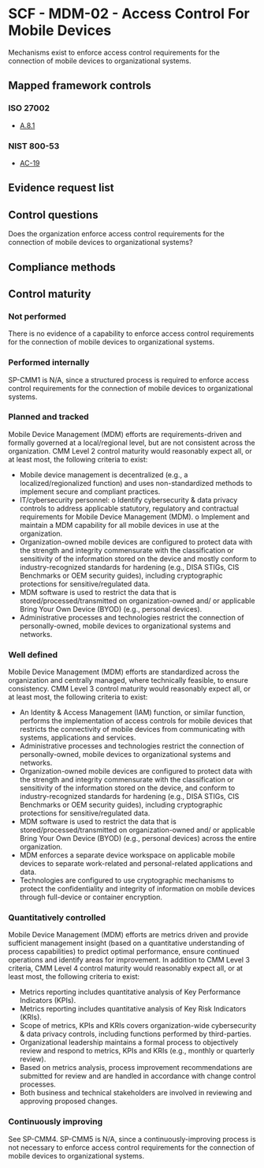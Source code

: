 # SCF - MDM-02 - Access Control For Mobile Devices
Mechanisms exist to enforce access control requirements for the connection of mobile devices to organizational systems.
## Mapped framework controls
### ISO 27002
- [A.8.1](../iso27002/a-8.md#a81)

### NIST 800-53
- [AC-19](../nist80053/ac-19.md)

## Evidence request list


## Control questions
Does the organization enforce access control requirements for the connection of mobile devices to organizational systems?

## Compliance methods


## Control maturity
### Not performed
There is no evidence of a capability to enforce access control requirements for the connection of mobile devices to organizational systems.

### Performed internally
SP-CMM1 is N/A, since a structured process is required to enforce access control requirements for the connection of mobile devices to organizational systems.

### Planned and tracked
Mobile Device Management (MDM) efforts are requirements-driven and formally governed at a local/regional level, but are not consistent across the organization. CMM Level 2 control maturity would reasonably expect all, or at least most, the following criteria to exist:
- Mobile device management is decentralized (e.g., a localized/regionalized function) and uses non-standardized methods to implement secure and compliant practices.
- IT/cybersecurity personnel:
o	Identify cybersecurity & data privacy controls to address applicable statutory, regulatory and contractual requirements for Mobile Device Management (MDM).
o	Implement and maintain a MDM capability for all mobile devices in use at the organization.
- Organization-owned mobile devices are configured to protect data with the strength and integrity commensurate with the classification or sensitivity of the information stored on the device and mostly conform to industry-recognized standards for hardening (e.g., DISA STIGs, CIS Benchmarks or OEM security guides), including cryptographic protections for sensitive/regulated data.
- MDM software is used to restrict the data that is stored/processed/transmitted on organization-owned and/ or applicable Bring Your Own Device (BYOD) (e.g., personal devices).
- Administrative processes and technologies restrict the connection of personally-owned, mobile devices to organizational systems and networks.

### Well defined
Mobile Device Management (MDM) efforts are standardized across the organization and centrally managed, where technically feasible, to ensure consistency. CMM Level 3 control maturity would reasonably expect all, or at least most, the following criteria to exist:
- An Identity & Access Management (IAM) function, or similar function, performs the implementation of access controls for mobile devices that restricts the connectivity of mobile devices from communicating with systems, applications and services.
- Administrative processes and technologies restrict the connection of personally-owned, mobile devices to organizational systems and networks.
- Organization-owned mobile devices are configured to protect data with the strength and integrity commensurate with the classification or sensitivity of the information stored on the device, and conform to industry-recognized standards for hardening (e.g., DISA STIGs, CIS Benchmarks or OEM security guides), including cryptographic protections for sensitive/regulated data.
- MDM software is used to restrict the data that is stored/processed/transmitted on organization-owned and/ or applicable Bring Your Own Device (BYOD) (e.g., personal devices) across the entire organization.
- MDM enforces a separate device workspace on applicable mobile devices to separate work-related and personal-related applications and data.
- Technologies are configured to use cryptographic mechanisms to protect the confidentiality and integrity of information on mobile devices through full-device or container encryption.

### Quantitatively controlled
Mobile Device Management (MDM) efforts are metrics driven and provide sufficient management insight (based on a quantitative understanding of process capabilities) to predict optimal performance, ensure continued operations and identify areas for improvement. In addition to CMM Level 3 criteria, CMM Level 4 control maturity would reasonably expect all, or at least most, the following criteria to exist:
- Metrics reporting includes quantitative analysis of Key Performance Indicators (KPIs).
- Metrics reporting includes quantitative analysis of Key Risk Indicators (KRIs).
- Scope of metrics, KPIs and KRIs covers organization-wide cybersecurity & data privacy controls, including functions performed by third-parties.
- Organizational leadership maintains a formal process to objectively review and respond to metrics, KPIs and KRIs (e.g., monthly or quarterly review).
- Based on metrics analysis, process improvement recommendations are submitted for review and are handled in accordance with change control processes.
- Both business and technical stakeholders are involved in reviewing and approving proposed changes.

### Continuously improving
See SP-CMM4. SP-CMM5 is N/A, since a continuously-improving process is not necessary to enforce access control requirements for the connection of mobile devices to organizational systems.
